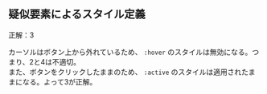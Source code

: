 ## 疑似要素によるスタイル定義
正解：3

カーソルはボタン上から外れているため、 `:hover` のスタイルは無効になる。つまり、2と4は不適切。<br>
また、ボタンをクリックしたままのため、 `:active` のスタイルは適用されたままになる。よって3が正解。
